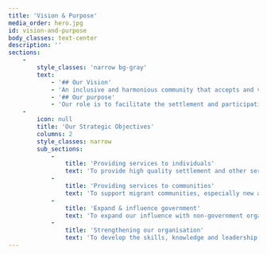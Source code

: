 ```yaml
---
title: 'Vision & Purpose'
media_order: hero.jpg
id: vision-and-purpose
body_classes: text-center
description: ''
sections:
    -
        style_classes: 'narrow bg-gray'
        text:
            - '## Our Vision'
            - 'An inclusive and harmonious community that accepts and values migrants and their contributions, and in which migrants are active participants in Australian community life.'
            - '## Our purpose'
            - 'Our role is to facilitate the settlement and participation of migrants, especially refugees, and their communities in the Perth metropolitan area.<br>'
    -
        icon: null
        title: 'Our Strategic Objectives'
        columns: 2
        style_classes: narrow
        sub_sections:
            -
                title: 'Providing services to individuals'
                text: 'To provide high quality settlement and other services to migrants, particularly refugees and humanitarian entrants, and to develop new services based on their needs.'
            -
                title: 'Providing services to communities'
                text: 'To support migrant communities, especially new and emerging communities, to develop their skills, knowledge, independence and capacity.'
            -
                title: 'Expand & influence government'
                text: 'To expand our influence with non-government organisations, government, industry and the community to promote more responsive, inclusive and appropriate mainstream services.'
            -
                title: 'Strengthening our organisation'
                text: 'To develop the skills, knowledge and leadership within our organisation to imprive the financial sustainability, quality and responsiveness of our services.'
---
```


